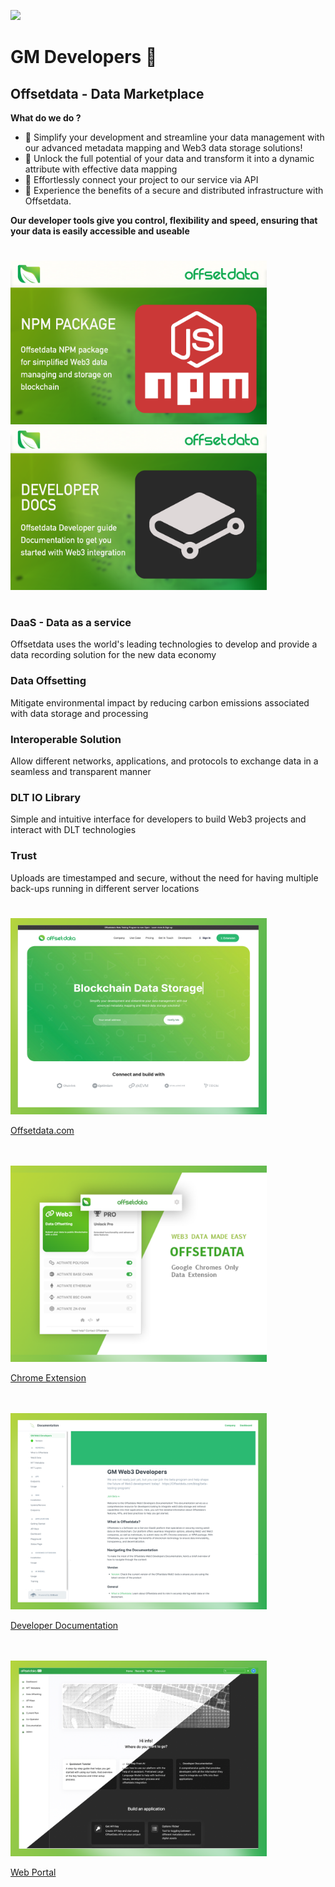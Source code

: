 

<a href="https://www.twitter.com/offsetdata" target="_blank" rel="noreferrer"><img
src="https://img.shields.io/twitter/follow/offsetdata?logo=twitter&style=for-the-badge&color=a0c95b&labelColor=5bae5e"
/></a>


GM Developers 👋 
================================

Offsetdata - Data Marketplace
---------------------------------------------------------

**What do we do ?**


- 🌱  Simplify your development and streamline your data management with our advanced metadata mapping and Web3 data storage solutions!
- 🌱  Unlock the full potential of your data and transform it into a dynamic attribute with effective data mapping
- 🌱  Effortlessly connect your project to our service via API
- 🌱  Experience the benefits of a secure and distributed infrastructure with Offsetdata. 

**Our developer tools give you control, flexibility and speed, ensuring that your data is easily accessible and useable**



# <div>
<a href="https://github.com/Offsetdata/offsetdata-npm">
  <img alt="Offsetdata NPM" width="410px"  src="https://github.com/Offsetdata/Offsetdata/blob/main/npm.png" />
</a>
<a href="https://github.com/Offsetdata/OD-Docs">
  <img alt="Offsetdata Documentation" width="410px" src="https://github.com/Offsetdata/Offsetdata/blob/main/docs.png" />
</a>
</div>


# <div> </div>

### DaaS - Data as a service
Offsetdata uses the world's leading technologies to develop and provide a data recording solution for the new data economy

### Data Offsetting
Mitigate environmental impact by reducing carbon emissions associated with data storage and processing

### Interoperable Solution
Allow different networks, applications, and protocols to exchange data in a seamless and transparent manner

### DLT IO Library
Simple and intuitive interface for developers to build Web3 projects and interact with DLT technologies

### Trust 
Uploads are timestamped and secure, without the need for having multiple back-ups running in different server locations

# <div> </div>

<a href="https://offsetdata.com">
  <img alt="Offsetdata NPM" width="410px"  src="https://github.com/Offsetdata/Offsetdata/blob/main/website.png" />
  <p> Offsetdata.com  </p> 
</a> 
<br/>
<br/>
<a href="https://github.com/Offsetdata/OD-Docs">
  <img alt="Offsetdata Documentation" width="410px" src="https://github.com/Offsetdata/Offsetdata/blob/main/chrome.png" />
  <p> Chrome Extension</p>
</a>
<br/>
<br/>
<a href="https://github.com/Offsetdata/OD-Docs">
  <img alt="Offsetdata Documentation" width="410px" src="https://github.com/Offsetdata/Offsetdata/blob/main/documents.png" />
  <p>Developer Documentation</p>
</a>
<br/>
<br/>
<a href="https://github.com/Offsetdata/OD-Docs">
  <img alt="Offsetdata Documentation" width="410px" src="https://github.com/Offsetdata/Offsetdata/blob/main/portal.png" />
    <p>Web Portal</p>
</a>
</div>

